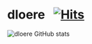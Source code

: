 # dloere &nbsp; [![Hits](https://hits.seeyoufarm.com/api/count/incr/badge.svg?url=https%3A%2F%2Fgithub.com%2Fdloere&count_bg=%2379C83D&title_bg=%23555555&icon=castro.svg&icon_color=%23E7E7E7&title=%EB%B0%A9%EB%AC%B8%EC%88%98&edge_flat=false)](https://hits.seeyoufarm.com)


![dloere GitHub stats](https://github-readme-stats.vercel.app/api?username=dloere&theme=algolia&show_icons=true)

